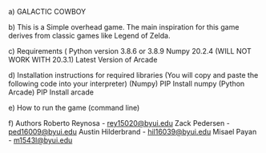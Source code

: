 a) GALACTIC COWBOY

b) This is a Simple overhead game. The main inspiration for this game derives from classic games like Legend of Zelda.

c) Requirements (
Python version 3.8.6 or 3.8.9
Numpy 20.2.4 (WILL NOT WORK WITH 20.3.1) 
Latest Version of Arcade 

d) Installation instructions for required libraries (You will copy and paste the following code into your interpreter)
(Numpy) PIP Install numpy 
(Python Arcade) PIP Install arcade

e) How to run the game (command line)

f) Authors
Roberto Reynosa - rey15020@byui.edu
Zack Pedersen - ped16009@byui.edu
Austin Hilderbrand - hil16039@byui.edu
Misael Payan - m1543l@byui.edu
